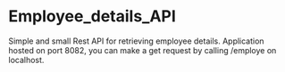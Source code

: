 # Employee_details_API
Simple and small Rest API for retrieving employee details.
Application hosted on port 8082, you can make a get request by calling /employe on localhost.
